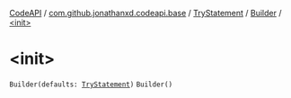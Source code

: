 [CodeAPI](../../../index.md) / [com.github.jonathanxd.codeapi.base](../../index.md) / [TryStatement](../index.md) / [Builder](index.md) / [&lt;init&gt;](.)

# &lt;init&gt;

`Builder(defaults: `[`TryStatement`](../index.md)`)`
`Builder()`